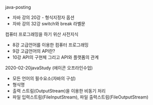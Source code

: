 java-posting

- 자바 강의 20강 - 형식지정자 옵션
- 자바 강의 32강 switch와 break 라벨문

컴퓨터 프로그래밍을 하기 위산 사전지식

- 8강 고급언어를 이용한 컴퓨터 프로그래밍
- 9강 고급언어의 API란?
- 10강 API의 구현체 그리고 API와 플랫폼의 관계

2020-02-20javaStudy (에이콘 오프라인수업)

- 모든 언어의 필수요소(자바의 구성)
- 형식명
- 출력 스트림(OutputStream)을 이용한 비동기 처리
- 파일 입력스트림(FileInputStream), 파일 출력스트림(FileOutputStream)